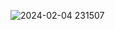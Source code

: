 ![2024-02-04 231507](https://github.com/FernandoGutemberg/estudandoReactJS/assets/91163827/86720de1-5f85-4a20-9ac7-2e12dc8b2b60)
